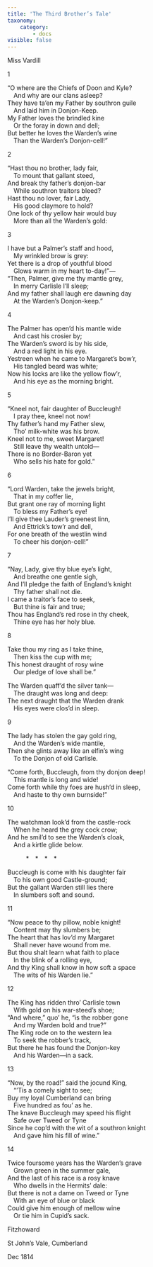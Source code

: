 ```yaml
---
title: 'The Third Brother’s Tale'
taxonomy:
    category:
        - docs
visible: false
---
```


<div class="author">Miss Vardill</div>

1

“O where are the Chiefs of Doon and Kyle?  
&emsp;And why are our clans asleep?  
They have ta’en my Father by southron guile  
&emsp;And laid him in Donjon-Keep.  
My Father loves the brindled kine  
&emsp;Or the foray in down and dell;  
But better he loves the Warden’s wine  
&emsp;Than the Warden’s Donjon-cell!”

2

“Hast thou no brother, lady fair,  
&emsp;To mount that gallant steed,  
And break thy father’s donjon-bar  
&emsp;While southron traitors bleed?  
Hast thou no lover, fair Lady,  
&emsp;His good claymore to hold?  
One lock of thy yellow hair would buy  
&emsp;More than all the Warden’s gold:

3

I have but a Palmer’s staff and hood,  
&emsp;My wrinkled brow is grey:  
Yet there is a drop of youthful blood    
&emsp;Glows warm in my heart to-day!”&mdash;  
“Then, Palmer, give me thy mantle grey,  
&emsp;In merry Carlisle I’ll sleep;  
And my father shall laugh ere dawning day    
&emsp;At the Warden’s Donjon-keep.” 

4

The Palmer has open’d his mantle wide    
&emsp;And cast his crosier by;  
The Warden’s sword is by his side,  
&emsp;And a red light in his eye.  
Yestreen when he came to Margaret’s bow’r,  
&emsp;His tangled beard was white;  
Now his locks are like the yellow flow’r,  
&emsp;And his eye as the morning bright. 
	
5

“Kneel not, fair daughter of Buccleugh!  
&emsp;I pray thee, kneel not now!  
Thy father’s hand my Father slew,  
&emsp;Tho’ milk-white was his brow.  
Kneel not to me, sweet Margaret!  
&emsp;Still leave thy wealth untold&mdash;  
There is no Border-Baron yet    
&emsp;Who sells his hate for gold.”   

6

“Lord Warden, take the jewels bright,  
&emsp;That in my coffer lie,  
But grant one ray of morning light    
&emsp;To bless my Father’s eye!  
I’ll give thee Lauder’s greenest linn,  
&emsp;And Ettrick’s tow’r and dell,  
For one breath of the westlin wind    
&emsp;To cheer his donjon-cell!”   

7

“Nay, Lady, give thy blue eye’s light,  
&emsp;And breathe one gentle sigh,  
And I’ll pledge the faith of England’s knight    
&emsp;Thy father shall not die.  
I came a traitor’s face to seek,  
&emsp;But thine is fair and true;  
Thou has England’s red rose in thy cheek,  
&emsp;Thine eye has her holy blue.   

8

Take thou my ring as I take thine,  
&emsp;Then kiss the cup with me;  
This honest draught of rosy wine    
&emsp;Our pledge of love shall be.”   

The Warden quaff’d the silver tank&mdash;  
&emsp;The draught was long and deep:  
The next draught that the Warden drank    
&emsp;His eyes were clos’d in sleep.   
	
9

The lady has stolen the gay gold ring,  
&emsp;And the Warden’s wide mantile,  
Then she glints away like an elfin’s wing    
&emsp;To the Donjon of old Carlisle.  

“Come forth, Buccleugh, from thy donjon deep!  
&emsp;This mantle is long and wide!  
Come forth while thy foes are hush’d in sleep,  
&emsp;And haste to thy own burnside!” 
	
10

The watchman look’d from the castle-rock    
&emsp;When he heard the grey cock crow;  
And he smil’d to see the Warden’s cloak,  
&emsp;And a kirtle glide below.   

&emsp;&emsp;&emsp;&#42;&emsp;&#42;&emsp;&#42;&emsp;&#42;

Buccleugh is come with his daughter fair    
&emsp;To his own good Castle-ground;  
But the gallant Warden still lies there    
&emsp;In slumbers soft and sound.   
  
11

“Now peace to thy pillow, noble knight!  
&emsp;Content may thy slumbers be;  
The heart that has lov’d my Margaret    
&emsp;Shall never have wound from me.  
But thou shalt learn what faith to place    
&emsp;In the blink of a rolling eye,  
And thy King shall know in how soft a space    
&emsp;The wits of his Warden lie.”   


12

The King has ridden thro’ Carlisle town    
&emsp;With gold on his war-steed’s shoe;  
“And where,” quo’ he, “is the robber gone    
&emsp;And my Warden bold and true?”    
The King rode on to the western lea    
&emsp;To seek the robber’s track,  
But there he has found the Donjon-key    
&emsp;And his Warden&mdash;in a sack.   

13

“Now, by the road!” said the jocund King,  
&emsp;“’Tis a comely sight to see;  
Buy my loyal Cumberland can bring  
&emsp;Five hundred as fou’ as he.  
The knave Buccleugh may speed his flight  
&emsp;Safe over Tweed or Tyne  
Since he cop’d with the wit of a southron knight  
&emsp;And gave him his fill of wine.”

14

Twice foursome years has the Warden’s grave  
&emsp;Grown green in the summer gale,  
And the last of his race is a rosy knave  
&emsp;Who dwells in the Hermits’ dale:  
But there is not a dame on Tweed or Tyne  
&emsp;With an eye of blue or black  
Could give him enough of mellow wine  
&emsp;Or tie him in Cupid’s sack.

Fitzhoward

St John’s Vale, Cumberland

Dec 1814